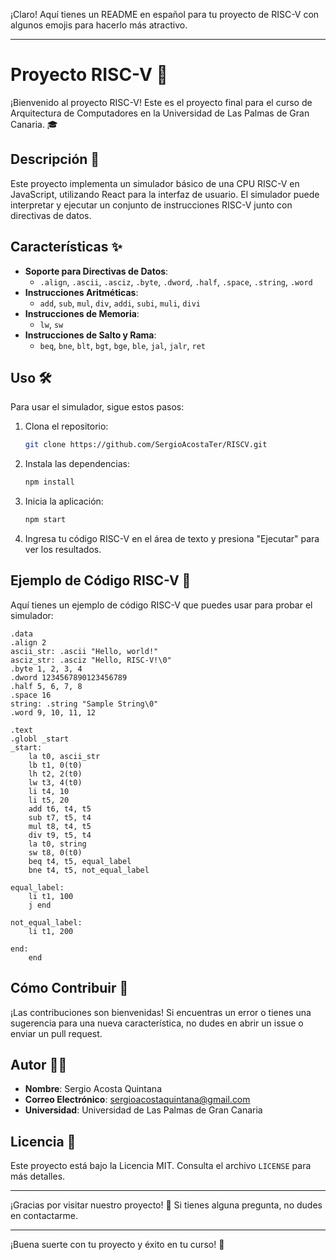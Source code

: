 ¡Claro! Aquí tienes un README en español para tu proyecto de RISC-V con algunos emojis para hacerlo más atractivo.

---

# Proyecto RISC-V 🚀

¡Bienvenido al proyecto RISC-V! Este es el proyecto final para el curso de Arquitectura de Computadores en la Universidad de Las Palmas de Gran Canaria. 🎓

## Descripción 📖

Este proyecto implementa un simulador básico de una CPU RISC-V en JavaScript, utilizando React para la interfaz de usuario. El simulador puede interpretar y ejecutar un conjunto de instrucciones RISC-V junto con directivas de datos.

## Características ✨

- **Soporte para Directivas de Datos**:
  - `.align`, `.ascii`, `.asciz`, `.byte`, `.dword`, `.half`, `.space`, `.string`, `.word`
- **Instrucciones Aritméticas**:
  - `add`, `sub`, `mul`, `div`, `addi`, `subi`, `muli`, `divi`
- **Instrucciones de Memoria**:
  - `lw`, `sw`
- **Instrucciones de Salto y Rama**:
  - `beq`, `bne`, `blt`, `bgt`, `bge`, `ble`, `jal`, `jalr`, `ret`

## Uso 🛠️

Para usar el simulador, sigue estos pasos:

1. Clona el repositorio:

    ```bash
    git clone https://github.com/SergioAcostaTer/RISCV.git
    ```

2. Instala las dependencias:

    ```bash
    npm install
    ```

3. Inicia la aplicación:

    ```bash
    npm start
    ```

4. Ingresa tu código RISC-V en el área de texto y presiona "Ejecutar" para ver los resultados.

## Ejemplo de Código RISC-V 📝

Aquí tienes un ejemplo de código RISC-V que puedes usar para probar el simulador:

```assembly
.data
.align 2
ascii_str: .ascii "Hello, world!"
asciz_str: .asciz "Hello, RISC-V!\0"
.byte 1, 2, 3, 4
.dword 1234567890123456789
.half 5, 6, 7, 8
.space 16
string: .string "Sample String\0"
.word 9, 10, 11, 12

.text
.globl _start
_start:
    la t0, ascii_str
    lb t1, 0(t0)
    lh t2, 2(t0)
    lw t3, 4(t0)
    li t4, 10
    li t5, 20
    add t6, t4, t5
    sub t7, t5, t4
    mul t8, t4, t5
    div t9, t5, t4
    la t0, string
    sw t8, 0(t0)
    beq t4, t5, equal_label
    bne t4, t5, not_equal_label

equal_label:
    li t1, 100
    j end

not_equal_label:
    li t1, 200

end:
    end
```

## Cómo Contribuir 🤝

¡Las contribuciones son bienvenidas! Si encuentras un error o tienes una sugerencia para una nueva característica, no dudes en abrir un issue o enviar un pull request.

## Autor 👨‍💻

- **Nombre**: Sergio Acosta Quintana
- **Correo Electrónico**: sergioacostaquintana@gmail.com
- **Universidad**: Universidad de Las Palmas de Gran Canaria

## Licencia 📄

Este proyecto está bajo la Licencia MIT. Consulta el archivo `LICENSE` para más detalles.

---

¡Gracias por visitar nuestro proyecto! 🌟 Si tienes alguna pregunta, no dudes en contactarme.

---

¡Buena suerte con tu proyecto y éxito en tu curso! 🎉
